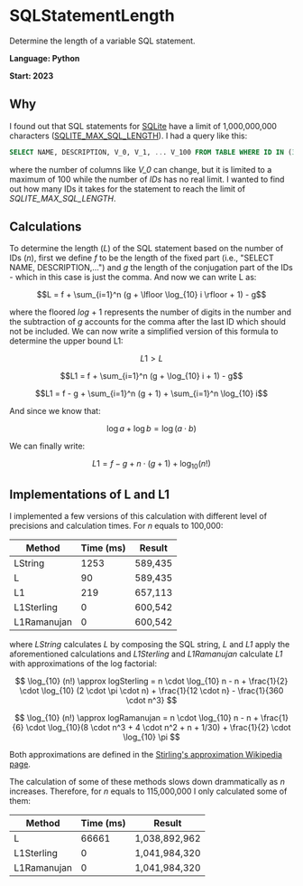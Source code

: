 # SQLStatementLength
Determine the length of a variable SQL statement.

**Language: Python**

**Start: 2023**

## Why
I found out that SQL statements for [SQLite](https://www.sqlite.org/limits.html) have a limit of 1,000,000,000 characters ([SQLITE_MAX_SQL_LENGTH](https://github.com/sqlite/sqlite/blob/master/src/sqliteLimit.h)). I had a query like this:

```sql
SELECT NAME, DESCRIPTION, V_0, V_1, ... V_100 FROM TABLE WHERE ID IN (3,9,54,200)
```

where the number of columns like _V\_0_ can change, but it is limited to a maximum of 100 while the number of _IDs_ has no real limit. I wanted to find out how many IDs it takes for the statement to reach the limit of _SQLITE_MAX_SQL_LENGTH_.

## Calculations
To determine the length (_L_) of the SQL statement based on the number of IDs (_n_), first we define _f_ to be the length of the fixed part (i.e., "SELECT NAME, DESCRIPTION,...") and _g_ the length of the conjugation part of the IDs - which in this case is just the comma. And now we can write L as:

$$L = f + \sum_{i=1}^n (g + \lfloor \log_{10} i \rfloor + 1) - g$$

where the floored _log_ + 1 represents the number of digits in the number and the subtraction of _g_ accounts for the comma after the last ID which should not be included. We can now write a simplified version of this formula to determine the upper bound L1:

$$L1 > L$$

$$L1 = f + \sum_{i=1}^n (g + \log_{10} i + 1) - g$$

$$L1 = f - g + \sum_{i=1}^n (g + 1) + \sum_{i=1}^n \log_{10} i$$

And since we know that:

$$\log a + \log b = \log (a \cdot b)$$

We can finally write:

$$L1 = f - g + n \cdot (g + 1) + \log_{10} (n!)$$

## Implementations of L and L1
I implemented a few versions of this calculation with different level of precisions and calculation times. For _n_ equals to 100,000:

 Method     | Time (ms) | Result
------------|-----------|------------
LString     | 1253      | 589,435        
L           | 90        | 589,435
L1          | 219       | 657,113
L1Sterling  | 0         | 600,542
L1Ramanujan | 0         | 600,542

where _LString_ calculates _L_ by composing the SQL string, _L_ and _L1_ apply the aforementioned calculations and _L1Sterling_ and _L1Ramanujan_ calculate _L1_ with approximations of the log factorial:

$$ \log_{10} (n!) \approx logSterling = n \cdot \log_{10} n - n + \frac{1}{2} \cdot \log_{10} (2 \cdot \pi \cdot n) + \frac{1}{12 \cdot n} - \frac{1}{360 \cdot n^3} $$

$$ \log_{10} (n!) \approx logRamanujan = n \cdot \log_{10} n - n + \frac{1}{6} \cdot \log_{10}(8 \cdot n^3 + 4 \cdot n^2 + n + 1/30) + \frac{1}{2} \cdot \log_{10} \pi $$

Both approximations are defined in the [Stirling's approximation Wikipedia page](https://en.wikipedia.org/wiki/Stirling%27s_approximation#Versions_suitable_for_calculators).

The calculation of some of these methods slows down drammatically as _n_ increases. Therefore, for _n_ equals to 115,000,000 I only calculated some of them:

 Method     | Time (ms) | Result
------------|-----------|---------------
L           | 66661     | 1,038,892,962
L1Sterling  | 0         | 1,041,984,320
L1Ramanujan | 0         | 1,041,984,320
